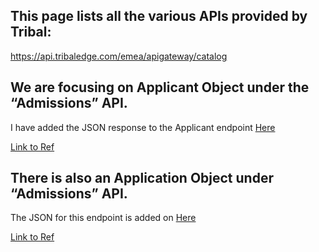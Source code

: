 ## This page lists all the various APIs provided by Tribal:
https://api.tribaledge.com/emea/apigateway/catalog

## We are focusing on Applicant Object under the “Admissions” API. 
I have added the JSON response to the Applicant endpoint [Here](https://github.com/prafullx24/tribal-sits/blob/master/applicant.json)

[Link to Ref](https://api.tribaledge.com/emea/apigateway/catalog?tags=Products_Admissions&tags=Products_SITS%3AVision&groupIndex=4&linkIndex=0)


## There is also an Application Object under “Admissions” API.

The JSON for this endpoint is added on [Here](https://github.com/prafullx24/tribal-sits/blob/master/application.json)

[Link to Ref](https://api.tribaledge.com/emea/apigateway/catalog?tags=Products_Admissions&tags=Products_SITS%3AVision&groupIndex=5&linkIndex=0)

